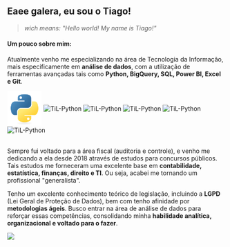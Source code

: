 
## Eaee galera, eu sou o Tiago!
> _wich means: "Hello world! My name is Tiago!"_ 
#### Um pouco sobre mim:

Atualmente venho me especializando na área de Tecnologia da Informação, mais especificamente em **análise de dados**, com a utilização de ferramentas avançadas tais como **Python, BigQuery, SQL, Power BI, Excel e Git**.
</div> 
<div style="display: inline_block">    
    <img align="center" alt="TiL-Python" height="80" width="80" src="https://raw.githubusercontent.com/devicons/devicon/master/icons/python/python-original.svg">
    <img align="center" alt="TiL-Python" height="60" width="80" src="https://cdn.worldvectorlogo.com/logos/google-bigquery-logo-1.svg">
    <img align="center" alt="TiL-Python" height="90" width="120" src="https://cdn.jsdelivr.net/gh/devicons/devicon/icons/mysql/mysql-original-wordmark.svg">
    <img align="center" alt="TiL-Python" height="60" width="60" src="https://upload.wikimedia.org/wikipedia/commons/thumb/c/cf/New_Power_BI_Logo.svg/2048px-New_Power_BI_Logo.svg.png">
    <img align="center" alt="TiL-Python" height="60" width="80" src="https://upload.wikimedia.org/wikipedia/commons/3/34/Microsoft_Office_Excel_%282019%E2%80%93present%29.svg">
    <img align="center" alt="TiL-Python" height="60" width="80" src="https://upload.wikimedia.org/wikipedia/commons/9/91/Octicons-mark-github.svg">
</div><br>


Sempre fui voltado para a área fiscal (auditoria e controle), e venho me dedicando a ela desde 2018 através de estudos para concursos públicos. Tais estudos me forneceram uma excelente base em **contabilidade, estatística, finanças, direito e TI**. Ou seja, acabei me tornando um profissional "generalista".

Tenho um excelente conhecimento teórico de legislação, incluindo a **LGPD** (Lei Geral de Proteção de Dados), bem com tenho afinidade por **metodologias ágeis**. Busco entrar na área de análise de dados para reforçar essas competências, consolidando minha **habilidade analítica, organizacional e voltado para o fazer**.

<div align="left">
  <a href="https://github.com/til021">
  <img height="200em" src="https://github-readme-stats.vercel.app/api?username=til021&show_icons=true&theme=swift&include_all_commits=true&count_private=true"/>

